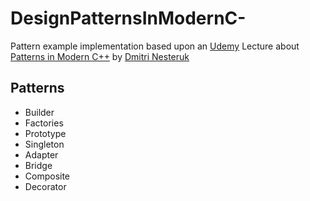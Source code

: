 # DesignPatternsInModernC-
Pattern example implementation based upon an [Udemy](https://www.udemy.com) Lecture about [Patterns in Modern C++](https://www.udemy.com/patterns-cplusplus/) by [Dmitri Nesteruk](https://www.udemy.com/user/dmitrinesteruk/)

## Patterns
- Builder
- Factories
- Prototype
- Singleton
- Adapter
- Bridge
- Composite
- Decorator
